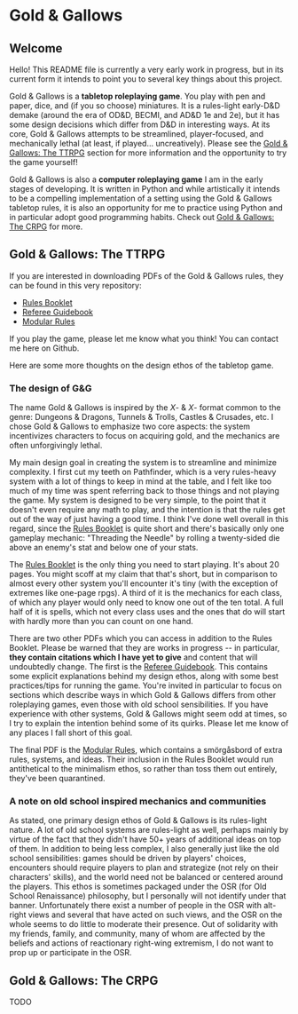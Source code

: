 # Gold & Gallows

## Welcome

Hello! This README file is currently a very early work in progress, but 
in its current form it intends to point you to several key things about 
this project.

Gold & Gallows is a **tabletop roleplaying game**. You play with pen 
and paper, dice, and (if you so choose) miniatures. It is a rules-light 
early-D&D demake (around the era of OD&D, BECMI, and AD&D 1e and 2e), 
but it has some design decisions which differ from D&D in interesting 
ways. At its core, Gold & Gallows attempts to be streamlined, 
player-focused, and mechanically lethal (at least, if played... 
uncreatively). Please see the 
[Gold & Gallows: The TTRPG](#gold--gallows-the-ttrpg) section for more 
information and the opportunity to try the game yourself!

Gold & Gallows is also a **computer roleplaying game** I am in the 
early stages of developing. It is written in Python and while 
artistically it intends to be a compelling implementation of a setting 
using the Gold & Gallows tabletop rules, it is also an opportunity for 
me to practice using Python and in particular adopt good programming 
habits. Check out [Gold & Gallows: The CRPG](#gold--gallows-the-crpg) 
for more.

## Gold & Gallows: The TTRPG

If you are interested in downloading PDFs of the 
Gold & Gallows rules, they can be found in this very repository:

* [Rules Booklet](TTRPG/GnG_Rules_Booklet_6_Jan_2024.pdf)
* [Referee Guidebook](TTRPG/GnG_Referee_Guidebook_6_Jan_2024.pdf)
* [Modular Rules](TTRPG/GnG_Modular_Rules_6_Jan_2024.pdf)

If you play the game, please let me know what you think! You can 
contact me here on Github.

Here are some more thoughts on the design ethos of the tabletop game.

### The design of G&G

The name Gold & Gallows is inspired by the *X*- & *X*- format common to 
the genre: Dungeons & Dragons, Tunnels & Trolls, Castles & Crusades, 
etc. I chose Gold & Gallows to emphasize two core aspects: the system 
incentivizes characters to focus on acquiring gold, and the mechanics 
are often unforgivingly lethal.

My main design goal in creating the system is to streamline and 
minimize complexity. I first cut my teeth on Pathfinder, which is a 
very rules-heavy system with a lot of things to keep in mind at the 
table, and I felt like too much of my time was spent referring back to 
those things and not playing the game. My system is designed to be very 
simple, to the point that it doesn't even require any math to play, and 
the intention is that the rules get out of the way of just having a 
good time. I think I've done well overall in this regard, since the 
[Rules Booklet](TTRPG/GnG_Rules_Booklet_6_Jan_2024.pdf) is quite short 
and there's basically only one gameplay mechanic: "Threading the 
Needle" by rolling a twenty-sided die above an enemy's stat and below 
one of your stats.

The [Rules Booklet](TTRPG/GnG_Rules_Booklet_6_Jan_2024.pdf) is the only 
thing you need to start playing. It's about 20 pages. You might scoff 
at my claim that that's short, but in comparison to almost every other 
system you'll encounter it's tiny (with the exception of extremes like 
one-page rpgs). A third of it is the mechanics for each class, of which 
any player would only need to know one out of the ten total. A full 
half of it is spells, which not every class uses and the ones that do 
will start with hardly more than you can count on one hand.

There are two other PDFs which you can access in addition to the 
Rules Booklet. Please be warned that they are works in progress -- in 
particular, **they contain citations which I have yet to give** and 
content that will undoubtedly change. The first is the 
[Referee Guidebook](TTRPG/GnG_Referee_Guidebook_6_Jan_2024.pdf). This 
contains some explicit explanations behind my design ethos, along with 
some best practices/tips for running the game. You're invited in 
particular to focus on sections which describe ways in which Gold & 
Gallows differs from other roleplaying games, even those with old 
school sensibilities. If you have experience with other systems, Gold & 
Gallows might seem odd at times, so I try to explain the intention 
behind some of its quirks. Please let me know of any places I fall 
short of this goal.

The final PDF is the 
[Modular Rules](TTRPG/GnG_Modular_Rules_6_Jan_2024.pdf), which contains 
a smörgåsbord of extra rules, systems, and ideas. Their inclusion in 
the Rules Booklet would run antithetical to the minimalism ethos, so 
rather than toss them out entirely, they've been quarantined.

### A note on old school inspired mechanics and communities

As stated, one primary design ethos of Gold & Gallows is its 
rules-light nature. A lot of old school systems are rules-light as 
well, perhaps mainly by virtue of the fact that they didn't have 50+ 
years of additional ideas on top of them. In addition to being less 
complex, I also generally just like the old school sensibilities: games 
should be driven by players' choices, encounters should require players 
to plan and strategize (not rely on their characters' skills), and the 
world need not be balanced or centered around the players. This ethos 
is sometimes packaged under the OSR (for Old School Renaissance) 
philosophy, but I personally will not identify under that banner. 
Unfortunately there exist a number of people in the OSR with alt-right 
views and several that have acted on such views, and the OSR on the 
whole seems to do little to moderate their presence. Out of solidarity 
with my friends, family, and community, many of whom are affected by 
the beliefs and actions of reactionary right-wing extremism, I do not 
want to prop up or participate in the OSR.


## Gold & Gallows: The CRPG

TODO